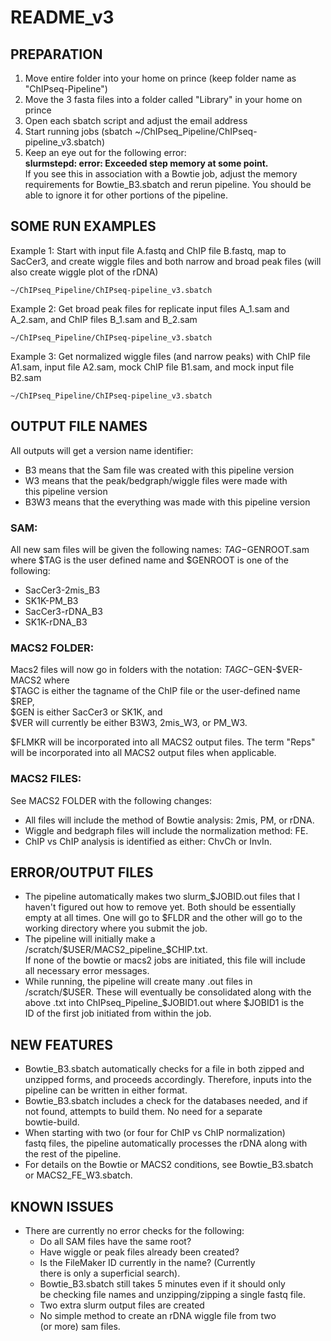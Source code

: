 # README_v3

## PREPARATION
1. Move entire folder into your home on prince (keep folder name as  
   "ChIPseq-Pipeline")
2. Move the 3 fasta files into a folder called "Library" in your home on prince
3. Open each sbatch script and adjust the email address
4. Start running jobs (sbatch ~/ChIPseq_Pipeline/ChIPseq-pipeline_v3.sbatch)
5. Keep an eye out for the following error:  
   **slurmstepd: error: Exceeded step memory at some point.**  
   If you see this in association with a Bowtie job, adjust the memory  
   requirements for Bowtie_B3.sbatch and rerun pipeline. You should be  
   able to ignore it for other portions of the pipeline.

## SOME RUN EXAMPLES
Example 1: Start with input file A.fastq and ChIP file B.fastq, map to SacCer3, 
and create wiggle files and both narrow and broad peak files 
(will also create wiggle plot of the rDNA)
```sbatch --export INPUT=A.fastq,CHIP=B.fastq,GEN="SacCer3",TAGI="A",TAGC="B",PEAK="BOTH" \ 
~/ChIPseq_Pipeline/ChIPseq-pipeline_v3.sbatch
```

Example 2: Get broad peak files for replicate input files A_1.sam and A_2.sam, and
ChIP files B_1.sam and B_2.sam
```sbatch --export INPUT="A_1.sam A_2.sam",CHIP="B_1.sam B_2.sam",REP="B",FLMKR="1-3",PEAK="BROAD",WIG="F" \
~/ChIPseq_Pipeline/ChIPseq-pipeline_v3.sbatch
```

Example 3: Get normalized wiggle files (and narrow peaks) with ChIP file A1.sam, input file A2.sam,
mock ChIP file B1.sam, and mock input file B2.sam
```sbatch --export INPUT=A2.sam,CHIP=A1.sam,INCON=B2.sam,CHCON=B1.sam,FLMKR="1-2" \
~/ChIPseq_Pipeline/ChIPseq-pipeline_v3.sbatch
```

## OUTPUT FILE NAMES
All outputs will get a version name identifier:
  - B3 means that the Sam file was created with this pipeline version
  - W3 means that the peak/bedgraph/wiggle files were made with  
    this pipeline version
  - B3W3 means that the everything was made with this pipeline version

### SAM:
All new sam files will be given the following names: $TAG-$GENROOT.sam
where $TAG is the user defined name and $GENROOT is one of the following:
  - SacCer3-2mis_B3
  - SK1K-PM_B3
  - SacCer3-rDNA_B3
  - SK1K-rDNA_B3

### MACS2 FOLDER:
Macs2 files will now go in folders with the notation: $TAGC-$GEN-$VER-MACS2 where  
  $TAGC is either the tagname of the ChIP file or the user-defined name $REP,  
  $GEN is either SacCer3 or SK1K, and  
  $VER will currently be either B3W3, 2mis_W3, or PM_W3.

$FLMKR will be incorporated into all MACS2 output files. 
The term "Reps" will be incorporated into all MACS2 output files when applicable.

### MACS2 FILES:
See MACS2 FOLDER with the following changes:
  - All files will include the method of Bowtie analysis: 2mis, PM, or rDNA.
  - Wiggle and bedgraph files will include the normalization method: FE.
  - ChIP vs ChIP analysis is identified as either: ChvCh or InvIn.

## ERROR/OUTPUT FILES
- The pipeline automatically makes two slurm_$JOBID.out files that I  
  haven't figured out how to remove yet. Both should be essentially  
  empty at all times. One will go to $FLDR and the other will go to the  
  working directory where you submit the job.
- The pipeline will initially make a /scratch/$USER/MACS2_pipeline_$CHIP.txt.  
  If none of the bowtie or macs2 jobs are initiated, this file will include  
  all necessary error messages.
- While running, the pipeline will create many .out files in  
  /scratch/$USER. These will eventually be consolidated along with  
  the above .txt into ChIPseq_Pipeline_$JOBID1.out where $JOBID1 is the  
  ID of the first job initiated from within the job.

## NEW FEATURES
- Bowtie_B3.sbatch automatically checks for a file in both zipped and  
  unzipped forms, and proceeds accordingly. Therefore, inputs into the  
  pipeline can be written in either format.
- Bowtie_B3.sbatch includes a check for the databases needed, and if  
  not found, attempts to build them. No need for a separate  
  bowtie-build.
- When starting with two (or four for ChIP vs ChIP normalization)  
  fastq files, the pipeline automatically processes the rDNA along with  
  the rest of the pipeline.
- For details on the Bowtie or MACS2 conditions, see Bowtie_B3.sbatch  
  or MACS2_FE_W3.sbatch.

## KNOWN ISSUES
- There are currently no error checks for the following:
  - Do all SAM files have the same root?
  - Have wiggle or peak files already been created?
  - Is the FileMaker ID currently in the name? (Currently  
    there is only a superficial search).
  - Bowtie_B3.sbatch still takes 5 minutes even if it should only  
    be checking file names and unzipping/zipping a single fastq file.
  - Two extra slurm output files are created
  - No simple method to create an rDNA wiggle file from two  
       (or more) sam files.
